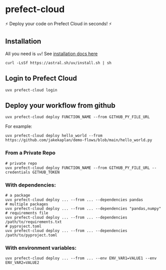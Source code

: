 # prefect-cloud

:zap: Deploy your code on Prefect Cloud in seconds! :zap:

## Installation
All you need is `uv`! See [installation docs here](https://docs.astral.sh/uv/getting-started/installation/)
```console
curl -LsSf https://astral.sh/uv/install.sh | sh
```

## Login to Prefect Cloud
```shell
uvx prefect-cloud login
```

## Deploy your workflow from github

```shell
uvx prefect-cloud deploy FUNCTION_NAME --from GITHUB_PY_FILE_URL
```
For example:
```shell
uvx prefect-cloud deploy hello_world --from https://github.com/jakekaplan/demo-flows/blob/main/hello_world.py
```
### From a Private Repo
```shell
# private repo
uvx prefect-cloud deploy FUNCTION_NAME --from GITHUB_PY_FILE_URL --credentials GITHUB_TOKEN
```

### With dependencies:
```shell
# a package
uvx prefect-cloud deploy ... --from ... --dependencies pandas
# multiple packages
uvx prefect-cloud deploy ... --from ... --dependencies "pandas,numpy"
# requirements file
uvx prefect-cloud deploy ... --from ... --dependencies /path/to/requirements.txt
# pyproject.toml
uvx prefect-cloud deploy ... --from ... --dependencies /path/to/pyproject.toml
```

### With environment variables:
```shell
uvx prefect-cloud deploy ... --from ... --env ENV_VAR1=VALUE1 --env ENV_VAR2=VALUE2
```
